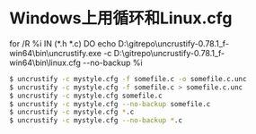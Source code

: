 # Windows上用循环和Linux.cfg
for /R %i IN (*.h *.c) DO echo  D:\gitrepo\uncrustify-0.78.1_f-win64\bin\uncrustify.exe -c D:\gitrepo\uncrustify-0.78.1_f-win64\bin\linux.cfg --no-backup %i

```bash
$ uncrustify -c mystyle.cfg -f somefile.c -o somefile.c.unc
$ uncrustify -c mystyle.cfg -f somefile.c > somefile.c.unc
$ uncrustify -c mystyle.cfg somefile.c
$ uncrustify -c mystyle.cfg --no-backup somefile.c
$ uncrustify -c mystyle.cfg *.c
$ uncrustify -c mystyle.cfg --no-backup *.c
```